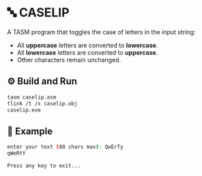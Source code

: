 # 🔤 CASELIP

A TASM program that toggles the case of letters in the input string:  
- All **uppercase** letters are converted to **lowercase**.  
- All **lowercase** letters are converted to **uppercase**.  
- Other characters remain unchanged.  

## ⚙️ Build and Run
```bash
tasm caselip.asm
tlink /t /x caselip.obj
caselip.exe
```
## 📌 Example
```bash
enter your text (80 chars max): QwErTy
qWeRtY

Press any key to exit...
```
